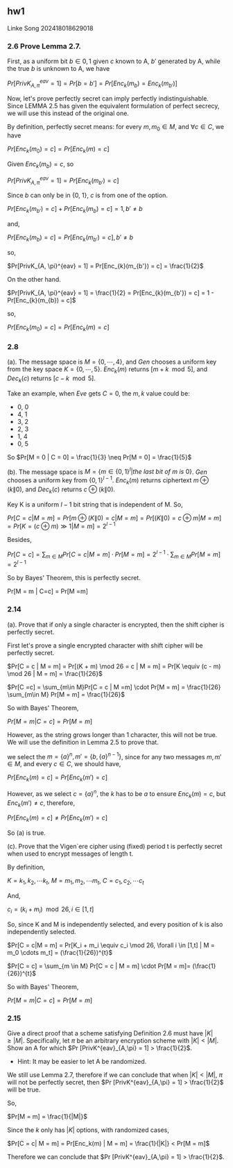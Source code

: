 ## hw1
Linke Song 202418018629018
### 2.6 Prove Lemma 2.7.
First, as a uniform bit $b \in {0, 1}$ given $c$ known to A, $b'$ generated by A, while the true $b$ is unknown to A, we have

$Pr[PrivK_{A, \pi}^{eav} = 1] = Pr[b = b'] = Pr[Enc_{k}(m_{b}) = Enc_{k}(m_{b'})]$

Now, let's prove perfectly secret can imply perfectly indistinguishable. Since LEMMA 2.5 has given the equivalent formulation of perfect secrecy, we will use this instead of the original one.

By definition, perfectly secret means: for every $m, m_0 \in M$, and $\forall c \in C$, we have

$Pr[Enc_{k}(m_0) = c] = Pr[Enc_{k}(m) = c]$

Given $Enc_{k}(m_b) = c$, so 

$Pr[PrivK_{A, \pi}^{eav} = 1] = Pr[Enc_{k}(m_{b'}) = c]$

Since $b$ can only be in {0, 1}, $c$ is from one of the option.

$Pr[Enc_{k}(m_{b'}) = c] + Pr[Enc_{k}(m_{b}) = c] = 1, b' \neq b$

and, 

$Pr[Enc_{k}(m_b) = c] = Pr[Enc_{k}(m_{b'}) = c], b' \neq b$

so, 

$Pr[PrivK_{A, \pi}^{eav} = 1] = Pr[Enc_{k}(m_{b'}) = c] = \frac{1}{2}$

On the other hand.

$Pr[PrivK_{A, \pi}^{eav} = 1] = \frac{1}{2} = Pr[Enc_{k}(m_{b'}) = c] = 1 - Pr[Enc_{k}(m_{b}) = c]$

so,

$Pr[Enc_{k}(m_0) = c] = Pr[Enc_{k}(m) = c]$

### 2.8 

(a). The message space is $M = \{0, \cdots , 4\}$, and $Gen$ chooses a uniform key from the key space $K = \{0, \cdots , 5\}$. $Enc_k(m)$ returns $[m + k \mod 5]$, and $Dec_k(c)$ returns $[c − k \mod 5]$.

Take an example, when $Eve$ gets $C = 0$, the $m, k$ value could be:
- 0, 0
- 4, 1
- 3, 2
- 2, 3
- 1, 4
- 0, 5

So $Pr[M = 0 | C = 0] = \frac{1}{3} \neq Pr[M = 0] = \frac{1}{5}$

(b). The message space is $M = \{m ∈ \{0, 1\}^{l} | the\ last \ bit\ of\ m\ is\ 0\}$. $Gen$ chooses a uniform key from $\{0, 1\}^{l−1}$. $Enc_k(m)$ returns ciphertext $m \oplus (k\|0)$, and $Dec_k(c)$ returns $c \oplus (k\|0)$.

Key K is a uniform $l-1$ bit string that is independent of M. So,

$Pr[C = c | M = m] = Pr[m \oplus (K\|0) = c | M = m] = Pr[(K\|0) = c \oplus m | M = m] = Pr[K = (c \oplus m) \gg 1 | M = m] = 2^{l - 1}$

Besides,

$Pr[C = c] = \sum_{m\in M} Pr[C = c | M = m] \cdot Pr [M = m] = 2 ^{l - 1} \cdot \sum_{m\in M} Pr[M = m] = 2^{l -1}$

So by Bayes' Theorem, this is perfectly secret.

Pr[M = m | C=c] = Pr[M =m]

### 2.14
(a). Prove that if only a single character is encrypted, then the shift cipher is perfectly secret.

First let's prove a single encrypted character with shift cipher will be perfectly secret.

$Pr[C = c | M = m] = Pr[(K + m) \mod 26 = c | M = m] = Pr[K \equiv (c - m) \mod 26 | M = m] = \frac{1}{26}$

$Pr[C =c] = \sum_{m\in M}Pr[C = c | M =m] \cdot Pr[M = m] = \frac{1}{26} \sum_{m\in M} Pr[M = m] = \frac{1}{26}$

So with Bayes' Theorem,

$Pr[M = m | C =c] = Pr[M = m]$

However, as the string grows longer than 1 character, this will not be true. We will use the definition in Lemma 2.5 to prove that.

we select the $m = \{a\}^{n}, m' = \{b, \{a\}^{n-1}\}$, since for any two messages $m, m' \in M$, and every $c \in C$, we should have,

$Pr[Enc_{k}(m) = c] = Pr[Enc_{k}(m') = c]$

However, as we select $c = \{a\}^{n}$, the $k$ has to be $a$ to ensure $Enc_{k}(m) = c$, but $Enc_{k}(m') \neq c$, therefore,

$Pr[Enc_{k}(m) = c] \neq Pr[Enc_{k}(m') = c]$

So (a) is true.


(c). Prove that the Vigen`ere cipher using (fixed) period t is perfectly secret when used to encrypt messages of length t.

By definition,

$K = {k_1, k_2, \cdots k_t}$, $M = {m_1, m_2, \cdots m_t}$, $C = {c_1,c_2, \cdots c_t}$

And,

$c_i = (k_i + m_i) \mod 26, i \in [1, t]$

So, since K and M is independently selected, and every position of k is also independently selected.

$Pr[C = c|M = m] = Pr[K_i + m_i \equiv c_i \mod 26, \forall i \in [1,t] | M = m_0 \cdots m_t] = (\frac{1}{26})^{t}$

$Pr[C = c] = \sum_{m \in M} Pr[C = c | M = m] \cdot Pr[M = m]= (\frac{1}{26})^{t}$

So with Bayes' Theorem,

$Pr[M = m | C =c] = Pr[M = m]$


### 2.15
Give a direct proof that a scheme satisfying Definition 2.6 must have $|K| \ge |M|$. Specifically, let $\pi$ be an arbitrary encryption scheme with $|K| < |M|$. Show an A for which $Pr [PrivK^{eav}_{A,\pi} = 1] > \frac{1}{2}$.  
- Hint: It may be easier to let A be randomized.

We still use Lemma 2.7, therefore if we can conclude that when $|K| < |M|$, $\pi$ will not be perfectly secret, then 
$Pr [PrivK^{eav}_{A,\pi} = 1] > \frac{1}{2}$ will be true.

So, 

$Pr[M = m] = \frac{1}{|M|}$

Since the $k$ only has $|K|$ options, with randomized cases,

$Pr[C = c| M = m] = Pr[Enc_k(m) | M = m] = \frac{1}{|K|} < Pr[M = m]$

Therefore we can conclude that $Pr [PrivK^{eav}_{A,\pi} = 1] > \frac{1}{2}$.

